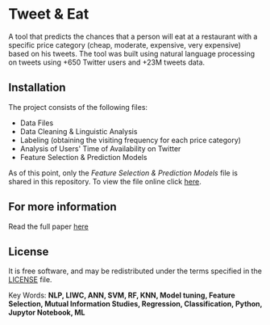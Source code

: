 # Tweet & Eat

A tool that predicts the chances that a person will eat at a restaurant with a specific price category (cheap, moderate, expensive, very expensive) based on his tweets. The tool was built using natural language processing on tweets using +650 Twitter users and +23M tweets data.

## Installation

The project consists of the following files:

* Data Files
* Data Cleaning & Linguistic Analysis 
* Labeling (obtaining the visiting frequency for each price category)
* Analysis of Users' Time of Availability on Twitter
* Feature Selection & Prediction Models

As of this point, only the _Feature Selection & Prediction Models_ file is shared in this repository. To view the file online click [here](https://github.com/Engmhabdalla/Tweet-Eat/blob/master/regression%20and%20classification%20models.ipynb).

## For more information

Read the full paper [here](https://github.com/Engmhabdalla/Tweet-Eat/blob/master/Study%20of%20People%E2%80%99s%20Eat-out%20Behavior%20using%20Natural%20Language%20Processing%20(NLP)%20on%20Tweets%20for%20Targeted%20Marketing.pdf)

## License

It is free software, and may be redistributed under the terms specified in the [LICENSE](https://github.com/Engmhabdalla/Tweet-Eat/blob/master/LICENSE) file.


Key Words: **NLP, LIWC, ANN, SVM, RF, KNN, Model tuning, Feature Selection, Mutual Information Studies, Regression, Classification, Python, Jupytor Notebook, ML**
